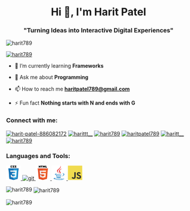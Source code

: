 <h1 align="center">Hi 👋, I'm Harit Patel</h1>
<h3 align="center">"Turning Ideas into Interactive Digital Experiences"</h3>

<p align="left"> <img src="https://komarev.com/ghpvc/?username=harit789&label=Profile%20views&color=0e75b6&style=flat" alt="harit789" /> </p>

<p align="left"> <a href="https://github.com/ryo-ma/github-profile-trophy"><img src="https://github-profile-trophy.vercel.app/?username=harit789" alt="harit789" /></a> </p>

- 🌱 I’m currently learning **Frameworks**

- 💬 Ask me about **Programming**

- 📫 How to reach me **haritpatel789@gmail.com**

- ⚡ Fun fact **Nothing starts with N and ends with G**

<h3 align="left">Connect with me:</h3>
<p align="left">
<a href="https://linkedin.com/in/harit-patel-886082172" target="blank"><img align="center" src="https://raw.githubusercontent.com/rahuldkjain/github-profile-readme-generator/master/src/images/icons/Social/linked-in-alt.svg" alt="harit-patel-886082172" height="30" width="40" /></a>
<a href="https://instagram.com/harittt__" target="blank"><img align="center" src="https://raw.githubusercontent.com/rahuldkjain/github-profile-readme-generator/master/src/images/icons/Social/instagram.svg" alt="harittt__" height="30" width="40" /></a>
<a href="https://www.codechef.com/users/harit789" target="blank"><img align="center" src="https://cdn.jsdelivr.net/npm/simple-icons@3.1.0/icons/codechef.svg" alt="harit789" height="30" width="40" /></a>
<a href="https://www.hackerrank.com/haritpatel789" target="blank"><img align="center" src="https://raw.githubusercontent.com/rahuldkjain/github-profile-readme-generator/master/src/images/icons/Social/hackerrank.svg" alt="haritpatel789" height="30" width="40" /></a>
<a href="https://codeforces.com/profile/haritt__" target="blank"><img align="center" src="https://raw.githubusercontent.com/rahuldkjain/github-profile-readme-generator/master/src/images/icons/Social/codeforces.svg" alt="haritt__" height="30" width="40" /></a>
<a href="https://www.leetcode.com/harit789" target="blank"><img align="center" src="https://raw.githubusercontent.com/rahuldkjain/github-profile-readme-generator/master/src/images/icons/Social/leet-code.svg" alt="harit789" height="30" width="40" /></a>
</p>

<h3 align="left">Languages and Tools:</h3>
<p align="left"> <a href="https://www.w3schools.com/css/" target="_blank" rel="noreferrer"> <img src="https://raw.githubusercontent.com/devicons/devicon/master/icons/css3/css3-original-wordmark.svg" alt="css3" width="40" height="40"/> </a> <a href="https://git-scm.com/" target="_blank" rel="noreferrer"> <img src="https://www.vectorlogo.zone/logos/git-scm/git-scm-icon.svg" alt="git" width="40" height="40"/> </a> <a href="https://www.w3.org/html/" target="_blank" rel="noreferrer"> <img src="https://raw.githubusercontent.com/devicons/devicon/master/icons/html5/html5-original-wordmark.svg" alt="html5" width="40" height="40"/> </a> <a href="https://www.java.com" target="_blank" rel="noreferrer"> <img src="https://raw.githubusercontent.com/devicons/devicon/master/icons/java/java-original.svg" alt="java" width="40" height="40"/> </a> <a href="https://developer.mozilla.org/en-US/docs/Web/JavaScript" target="_blank" rel="noreferrer"> <img src="https://raw.githubusercontent.com/devicons/devicon/master/icons/javascript/javascript-original.svg" alt="javascript" width="40" height="40"/> </a> </p>

<p><img align="left" src="https://github-readme-stats.vercel.app/api/top-langs?username=harit789&show_icons=true&locale=en&layout=compact" alt="harit789" /></p>

<p>&nbsp;<img align="center" src="https://github-readme-stats.vercel.app/api?username=harit789&show_icons=true&locale=en" alt="harit789" /></p>

<p><img align="center" src="https://github-readme-streak-stats.herokuapp.com/?user=harit789&" alt="harit789" /></p>
